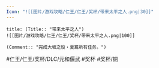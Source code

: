 ```yaml
---
Icon: "![[图片/游戏攻略/仁王/仁王/奖杯/带来太平之人.png|30]]"
---
```

```ad-common-bronze-trophy
title: (Title:: "带来太平之人")
![[图片/游戏攻略/仁王/仁王/奖杯/带来太平之人.png|100]]

(Comment:: "完成大坂之役・夏篇所有任务。")
```

#仁王/仁王/奖杯/DLC/元和偃武 #奖杯 #奖杯/铜
